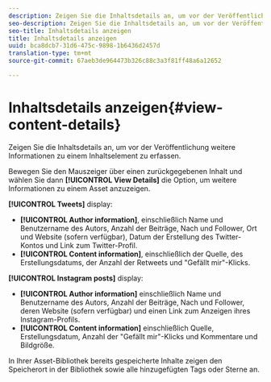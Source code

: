 ```yaml
---
description: Zeigen Sie die Inhaltsdetails an, um vor der Veröffentlichung weitere Informationen zu einem Inhaltselement zu erfassen.
seo-description: Zeigen Sie die Inhaltsdetails an, um vor der Veröffentlichung weitere Informationen zu einem Inhaltselement zu erfassen.
seo-title: Inhaltsdetails anzeigen
title: Inhaltsdetails anzeigen
uuid: bca8dcb7-31d6-475c-9898-1b6436d2457d
translation-type: tm+mt
source-git-commit: 67aeb3de964473b326c88c3a3f81ff48a6a12652

---
```



# Inhaltsdetails anzeigen{#view-content-details}

Zeigen Sie die Inhaltsdetails an, um vor der Veröffentlichung weitere Informationen zu einem Inhaltselement zu erfassen.

Bewegen Sie den Mauszeiger über einen zurückgegebenen Inhalt und wählen Sie dann **[!UICONTROL View Details]** die Option, um weitere Informationen zu einem Asset anzuzeigen.

**[!UICONTROL Tweets]** display:

* **[!UICONTROL Author information]**, einschließlich Name und Benutzername des Autors, Anzahl der Beiträge, Nach und Follower, Ort und Website (sofern verfügbar), Datum der Erstellung des Twitter-Kontos und Link zum Twitter-Profil.
* **[!UICONTROL Content information]**, einschließlich der Quelle, des Erstellungsdatums, der Anzahl der Retweets und "Gefällt mir"-Klicks.

**[!UICONTROL Instagram posts]** display:

* **[!UICONTROL Author information]** einschließlich Name und Benutzername des Autors, Anzahl der Beiträge, Nach und Follower, deren Website (sofern verfügbar) und einen Link zum Anzeigen ihres Instagram-Profils.
* **[!UICONTROL Content information]** einschließlich Quelle, Erstellungsdatum, Anzahl der "Gefällt mir"-Klicks und Kommentare und Bildgröße.

In Ihrer Asset-Bibliothek bereits gespeicherte Inhalte zeigen den Speicherort in der Bibliothek sowie alle hinzugefügten Tags oder Sterne an.
